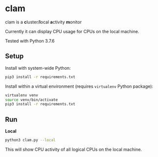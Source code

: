 # clam

clam is a **c**luster/**l**ocal **a**ctivity **m**onitor

Currently it can display CPU usage for CPUs on the local machine.

Tested with Python 3.7.6

## Setup

Install with system-wide Python:

```bash
pip3 install -r requirements.txt
```

Install within a virtual environment (requires `virtualenv` Python package):

```bash
virtualenv venv
source venv/bin/activate
pip3 install -r requirements.txt
```

## Run

**Local**

```bash
python3 clam.py --local
```

This will show CPU activity of all logical CPUs on the local machine.
